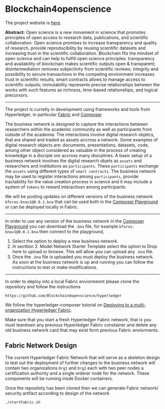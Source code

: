 # Blockchain4openscience

The project website is [here](http://blockchain4openscience.com/#home).


__Abstract:__ Open science is a new movement in science that promotes principles of open access to research data, publications, and scientific collaboration. Open science promises to increase transparency and quality of research, provide reproducibility by reusing scientific datasets and increasing trust in the scientific collaboration. Blockchain fits the mindset of open science and can help to fulfill open science principles: transparency and availability of blockchain makes scientific outputs open & transparent; disintermediation removes subjectivity from scientific reviews; integrity and possibility to secure transactions in the competing environment increases trust in scientific results; smart contracts allows to manage access to scientific outputs; immutability represents precise relationships between the works with such features as richness, time-based relationships, and logical precursors.

-----
The project is curretly in development using frameworks and tools from Hyperledger, in particular [Fabric](https://hyperledger-fabric.readthedocs.io/en/release-1.1/) and [Composer](https://hyperledger.github.io/composer/latest/introduction/introduction)  


The business network is designed to capture the interactions between researchers within the academic community as well as participants from outside of the academia. The interactions involve digital research objetcs, that are shared and traded as assets accross a network. Some examples of digital research objects are: documents, presentations, datasets, code, among other object considered as valuable in the process of creating knowledge in a disciple onr accross many disicplines. A basic setup of a business network involves the digital research objets as `assets` and researchers and institutions as `participants`. These `participants` exchange the `assets` using different types of `smart contracts`. The business network may be used to register interactions among `participants`, provide tractability for the value creation process in science and it may include a system of `tokens` to reward interactiosn among participants.     

We will be posting updates on different versions of the business network `bforos-bnav1@0.0.1.bna` that can be used both in the [Composer Playground](https://composer-playground.mybluemix.net/) or can be deployed locally in Fabric.  

-----
In order to use any version of the business network in the [Composer Playground](https://composer-playground.mybluemix.net/) you can download the `.bna` file, for example `bforos-bnav1@0.0.1.bna` then connect to the playground,
1. Select the option to deploy a new business network.
2. In secttion 2. Model Network Starter Template select the option to Drop here   to upload or browse. This will allow you can upload any `.bna` file. 
3. Once the `.bna` file is uploaded you must deploy the business network. As soon at the business network is up and running you can follow the instructions to test or make modifications.

-----
In order to deploy into a local Fabric enviormennt please clone the repository and follow the instructions

`````
https://github.com/Blockchain4openscience/hyperledger
`````
We follow the hyperledger-composer tutorial on [Deploying to a multi-organization Hyperledger Fabric](https://hyperledger.github.io/composer/latest/tutorials/deploy-to-fabric-multi-org).

Make sure that you start a fresh Hyperledger Fabric network, that is you must teardown any previous Hyperledger Fabric constainer and delete any old business network card that may exist form previous Fabric enviorments.

## Fabric Network Design

The current Hyperledger Fabric Network that will serve as a skeleton design to test out the deployment of further changes to the business network will contain two organizations `Org1` and `Org2` each with two peer nodes a certification authority and a single orderer node for the network. These components will be running insde Docker containers.

Once the repositoty has been cloned then we can generate Fabric network/ security artifact according to design of the network

`````
./startFabric.sh
`````